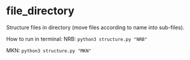 # file_directory
Structure files in directory (move files according to name into sub-files). 

How to run in terminal:
NRB: `python3 structure.py "NRB"`

MKN: `python3 structure.py "MKN"`
